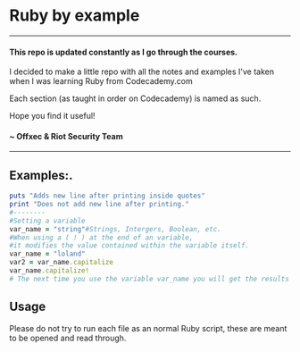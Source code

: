 # Ruby by example
---
#### This repo is updated constantly as I go through the courses. 
I decided to make a little repo with all the notes and examples I've taken when I was learning Ruby from Codecademy.com

Each section (as taught in order on Codecademy) is named as such.

Hope you find it useful!

#### ~ Offxec & Riot Security Team
---
## Examples:.
```ruby
puts "Adds new line after printing inside quotes"
print "Does not add new line after printing."
#--------
#Setting a variable
var_name = "string"#Strings, Intergers, Boolean, etc.
#When using a ( ! ) at the end of an variable,
#it modifies the value contained within the variable itself.
var_name = "loland"
var2 = var_name.capitalize
var_name.capitalize!
# The next time you use the variable var_name you will get the results of var2.capitalize
```

## Usage

Please do not try to run each file as an normal Ruby script, these are meant to be opened and read through.
